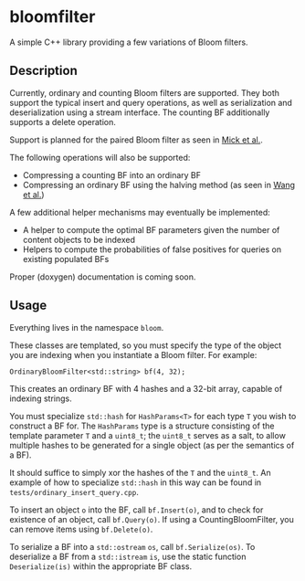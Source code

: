 # bloomfilter
A simple C++ library providing a few variations of Bloom filters.

## Description

Currently, ordinary and counting Bloom filters are supported. They both support the typical insert and query operations, as well as serialization and deserialization using a stream interface. The counting BF additionally supports a delete operation.

Support is planned for the paired Bloom filter as seen in [Mick et al.][1].

The following operations will also be supported:

- Compressing a counting BF into an ordinary BF
- Compressing an ordinary BF using the halving method (as seen in [Wang et al.][2])

A few additional helper mechanisms may eventually be implemented:

- A helper to compute the optimal BF parameters given the number of content objects to be indexed
- Helpers to compute the probabilities of false positives for queries on existing populated BFs

Proper (doxygen) documentation is coming soon.

## Usage

Everything lives in the namespace `bloom`.

These classes are templated, so you must specify the type of the object you are indexing when you instantiate a Bloom filter. For example:

    OrdinaryBloomFilter<std::string> bf(4, 32);

This creates an ordinary BF with 4 hashes and a 32-bit array, capable of indexing strings.

You must specialize `std::hash` for `HashParams<T>` for each type `T` you wish to construct a BF for. The `HashParams` type is a structure consisting of the template parameter `T` and a `uint8_t`; the `uint8_t` serves as a salt, to allow multiple hashes to be generated for a single object (as per the semantics of a BF).

It should suffice to simply xor the hashes of the `T` and the `uint8_t`. An example of how to specialize `std::hash` in this way can be found in `tests/ordinary_insert_query.cpp`.

To insert an object `o` into the BF, call `bf.Insert(o)`, and to check for existence of an object, call `bf.Query(o)`. If using a CountingBloomFilter, you can remove items using `bf.Delete(o)`.

To serialize a BF into a `std::ostream` `os`, call `bf.Serialize(os)`. To deserialize a BF from a `std::istream` `is`, use the static function `Deserialize(is)` within the appropriate BF class.

[1]: http://dl.acm.org/citation.cfm?id=2984375 "MuNCC: Multi-hop Neighborhood Collaborative Caching in Information Centric Networks"
[2]: http://ieeexplore.ieee.org/document/6193507/ "Advertising cached contents in the control plane; Necessity and feasibility"
